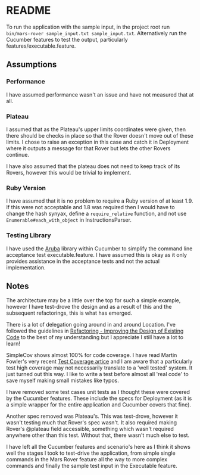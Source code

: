 # README
To run the application with the sample input, in the project root run
`bin/mars-rover sample_input.txt sample_input.txt`. Alternatively run the
Cucumber features to test the output, particularly features/executable.feature. 

## Assumptions

### Performance
I have assumed performance wasn't an issue and have not measured that at all.

### Plateau
I assumed that as the Plateau's upper limits coordinates were given, then there
should be checks in place so that the Rover doesn't move out of these limits.
I chose to raise an exception in this case and catch it in Deployment where it
outputs a message for that Rover but lets the other Rovers continue.

I have also assumed that the plateau does not need to keep track of its Rovers,
however this would be trivial to implement.

### Ruby Version
I have assumed that it is no problem to require a Ruby version of at least 1.9.
If this were not acceptable and 1.8 was required then I would have to change
the hash synyax, define a `require_relative` function, and not use
`Enumerable#each_with_object` in InstructionsParser.

### Testing Library
I have used the [Aruba](https://github.com/cucumber/aruba) library within
Cucumber to simplify the command line acceptance test executable.feature.
I have assumed this is okay as it only provides assistance in the acceptance
tests and not the actual implementation.

## Notes
The architecture may be a little over the top for such a simple example,
however I have test-drove the design and as a result of this and the subsequent
refactorings, this is what has emerged.

There is a lot of delegation going around in and around Location. I've followed
the guidelines in [Refactoring - Improving the Design of Existing
Code](http://martinfowler.com/books.html#refactoring) to the best of my
understanding but I appreciate I still have a lot to learn!

SimpleCov shows almost 100% for code coverage. I have read Martin Fowler's very
recent [Test Coverage artice](http://martinfowler.com/bliki/TestCoverage.html)
and I am aware that a particularly test high coverage may not necessarily
translate to a 'well tested' system. It just turned out this way. I like to
write a test before almost all 'real code' to save myself making small mistakes
like typos.

I have removed some test cases unit tests as I thought these were
covered by the Cucumber features. These include the specs for Deployment (as it
is a simple wrapper for the entire application and Cucumber covers that fine). 

Another spec removed was Plateau's. This was test-drove, however it wasn't
testing much that Rover's spec wasn't. It also required making Rover's @plateau
field accessible, something which wasn't required anywhere other than this
test. Without that, there wasn't much else to test.

I have left all the Cucumber features and scenario's here as I think it shows
well the stages I took to test-drive the application, from simple single
commands in the Mars Rover feature all the way to more complex commands and
finally the sample test input in the Executable feature.
